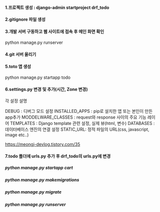 #### 1.프로젝트 생성 : django-admin startproject drf_todo

#### 2.gitignore 파일 생성

#### 3.개발 서버 구동하고 웹 사이트에 접속 후 메인 화면 확인

python manage.py runserver

#### 4.git 서버 올리기

#### 5.toto 앱 생성

python manage.py startapp todo

#### 6.settings.py 변경 및 추가(시간, Zone 변경)

각 설정 설명

DEBUG : 디버그 모드 설정
INSTALLED_APPS : pip로 설치한 앱 또는 본인이 만든 app추가
MODDELWARE_CLASSES : request와 response 사이의 주요 기능 레이어
TEMPLATES : Django template 관련 설정, 실제 뷰(html, 변수)
DATABASES : 데이터베이스 엔진의 연결 설정
STATIC_URL: 정적 파일의 URL(css, javascript, image etc..)

https://meongj-devlog.tistory.com/35

#### 7.todo 폴더에 urls.py 추가 후 drf_todo의 urls.py에 변경

##### python manage.py startapp cart

##### python manage.py makemigrations

##### python manage.py migrate

##### python manage.py runserver
